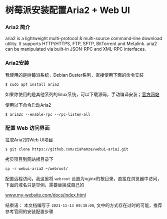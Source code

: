 # 树莓派安装配置Aria2 + Web UI

### Aria2 简介

aria2 is a lightweight multi-protocol & multi-source command-line download utility. It supports HTTP/HTTPS, FTP, SFTP, BitTorrent and Metalink. aria2 can be manipulated via built-in JSON-RPC and XML-RPC interfaces.

### Aria2安装

我使用的是树莓派系统，Debian Buster系列，直接使用下面的命令安装

```
$ sudo apt install aria2
```

如果你使用的是其他系列的linux系统，可以下载源码，手动编译安装；[官方网站](https://aria2.github.io/)

使用以下命令启动Aria2

```
$ aria2c --enable-rpc --rpc-listen-all
```


### 配置 Web 访问界面

拉取Aria2的Web UI项目

```
$ git clone https://github.com/ziahamza/webui-aria2.git
```

拷贝项目到网站根目录下

```
cp -r webui-aria2 ~/webroot/
```

配置远程访问，我这里将 `webroot` 设置为nginx的根目录，直接在浏览器中访问，下面的域名只是举例，需要替换成自己的

www.my-website.com/docs/index.html 


结束语： 本文档编写于 `2021-11-13 09:38:00`, 文中的方式存在过时的可能，推荐参考官网的安装配置步骤